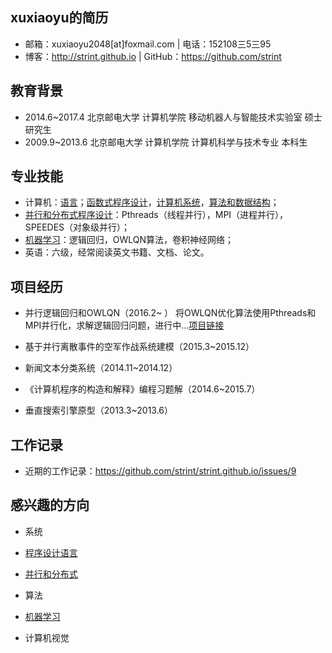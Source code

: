 ## xuxiaoyu的简历
* 邮箱：xuxiaoyu2048[at]foxmail.com  |  电话：152108三5三95 
* 博客：http://strint.github.io |  GitHub：https://github.com/strint

## 教育背景
* 2014.6~2017.4 北京邮电大学 计算机学院 移动机器人与智能技术实验室 硕士研究生
* 2009.9~2013.6 北京邮电大学 计算机学院 计算机科学与技术专业       本科生

## 专业技能
* 计算机：[语言](https://github.com/strint/littleWheels/tree/master/ProgrammingAndLanguages)；[函数式程序设计](https://github.com/strint/sicpAns)，[计算机系统](https://github.com/strint/littleWheels/tree/master/ComputerSystems)，[算法和数据结构](https://github.com/strint/littleWheels/tree/master/AlgorithmsAndDataStructures)；
* [并行和分布式程序设计](https://github.com/strint/littleWheels/tree/master/ParallelAndDistributed)：Pthreads（线程并行），MPI（进程并行），SPEEDES（对象级并行）；
* [机器学习](https://github.com/strint/littleWheels/tree/master/MachineLearning)：逻辑回归，OWLQN算法，卷积神经网络；
* 英语：六级，经常阅读英文书籍、文档、论文。


## 项目经历
* 并行逻辑回归和OWLQN（2016.2~ ）
将OWLQN优化算法使用Pthreads和MPI并行化，求解逻辑回归问题，进行中...[项目链接](https://github.com/strint/DML/tree/master/logistic_regression)

* 基于并行离散事件的空军作战系统建模（2015.3~2015.12）

* 新闻文本分类系统（2014.11~2014.12）

* 《计算机程序的构造和解释》编程习题解（2014.6~2015.7）

* 垂直搜索引擎原型（2013.3~2013.6）


## 工作记录
* 近期的工作记录：https://github.com/strint/strint.github.io/issues/9

## 感兴趣的方向
* 系统
 * [程序设计语言](https://github.com/strint/littleWheels/tree/master/ProgrammingAndLanguages)
 * [并行和分布式](https://github.com/strint/littleWheels/tree/master/ParallelAndDistributed)

* 算法
 * [机器学习](https://github.com/strint/littleWheels/tree/master/MachineLearning)
 * 计算机视觉
